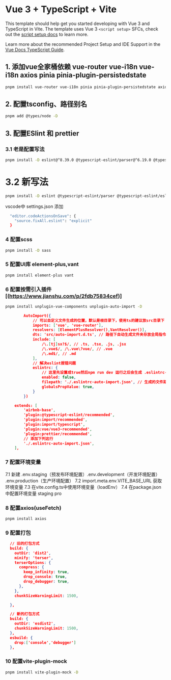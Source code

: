 # Vue 3 + TypeScript + Vite

This template should help get you started developing with Vue 3 and TypeScript in Vite. The template uses Vue 3 `<script setup>` SFCs, check out the [script setup docs](https://v3.vuejs.org/api/sfc-script-setup.html#sfc-script-setup) to learn more.

Learn more about the recommended Project Setup and IDE Support in the [Vue Docs TypeScript Guide](https://vuejs.org/guide/typescript/overview.html#project-setup).

## 1. 添加vue全家桶依赖 vue-router vue-i18n vue-i18n axios pinia pinia-plugin-persistedstate
```bash
pnpm install vue-router vue-i18n pinia pinia-plugin-persistedstate axios
```

## 2. 配置tsconfig、路径别名

```bash
pnpm add @types/node -D
```
## 3. 配置ESlint 和 prettier
 ### 3.1 老是配置写法
  ```bash
  pnpm install -D eslint@^8.39.0 @typescript-eslint/parser@^6.19.0 @typescript-eslint/eslint-plugin@^6.19.0 eslint-plugin-vue@^9.11.0 eslint-plugin-prettier@^5.1.3 eslint-config-prettier@^9.1.0
  ```
  # 3.2 新写法
  ```bash
  pnpm install -D eslint @typescript-eslint/parser @typescript-eslint/eslint-plugin eslint-plugin-vue eslint-plugin-prettier eslint-config-prettier
  ```
vscode中 settings.json 添加
```bash
  "editor.codeActionsOnSave": {
    "source.fixAll.eslint": "explicit"
  }
  ```
### 4 配置scss
```bash
pnpm install -D sass
```
### 5 配置UI库 element-plus,vant
```bash
pnpm install element-plus vant
```
### 6 配置按需引入插件[(https://www.jianshu.com/p/2fdb75834cef)]
```bash
pnpm install unplugin-vue-components unplugin-auto-import -D
```
```json
        AutoImport({
            // 可以自定义文件生成的位置，默认是根目录下，使用ts的建议放src目录下
            imports: ['vue', 'vue-router'],
            resolvers: [ElementPlusResolver(),VantResolver()],
            dts: 'src/auto-import.d.ts', // 路径下自动生成文件夹存放全局指令
            include: [
                /\.[tj]sx?$/, // .ts, .tsx, .js, .jsx
                /\.vue$/, /\.vue\?vue/, // .vue
                /\.md$/, // .md
            ],
            // 解决eslint报错问题
            eslintrc: {
                // 这里先设置成true然后npm run dev 运行之后会生成 .eslintrc-auto-import.json 文件之后，在改为false
                enabled: false,
                filepath: './.eslintrc-auto-import.json', // 生成的文件路径
                globalsPropValue: true,
            }
        })
```
```json
    extends: [
        'airbnb-base',
        'plugin:@typescript-eslint/recommended',
        'plugin:import/recommended',
        'plugin:import/typescript',
        'plugin:vue/vue3-recommended',
        'plugin:prettier/recommended',
        // 添加下列这行
        './.eslintrc-auto-import.json',
    ],
```

### 7 配置环境变量
 7.1 新建 .env.staging（预发布环境配置）.env.development（开发环境配置） .env.production（生产环境配置）
 7.2 import.meta.env.VITE_BASE_URL 获取环境变量
 7.3 在vite.config.ts中使用环境变量（loadEnv）
 7.4 在package.json中配置环境变量 staging pro

### 8 配置axios(useFetch)
```bash
pnpm install axios
```
### 9 配置打包
```json old
  // 旧的打包方式
  build: {
    outDir: 'dist2',
    minify: 'terser',
    terserOptions: {
      compress: {
        keep_infinity: true,
        drop_console: true,
        drop_debugger: true,
      },
    },
    chunkSizeWarningLimit: 1500,

  },
```
```json new
  // 新的打包方式
  build: {
    outDir: 'esdist2',
    chunkSizeWarningLimit: 1500,
  },
  esbuild: {
    drop:['console','debugger']
  },
```
### 10 配置vite-plugin-mock
```bash
pnpm install vite-plugin-mock -D
```

